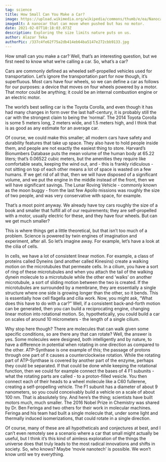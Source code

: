 ```yaml
---
tag: science
title: How Small Can You Make a Car?
image: https://upload.wikimedia.org/wikipedia/commons/thumb/e/ea/Nanocar2.png/525px-Nanocar2.png
imageAlt: A nanocar that can move when pushed but has no motor.
date: 2021-02-07T10:18:03.073Z
description: Exploring the size limits nature puts on us.
author: Alazar Teka
authorPic: /337c4fe62f75a2db414eb64ba5147e272cbb9133.jpg
---
```

<!--StartFragment-->

How small can you make a car? Well, that’s an interesting question, but we first need to know what we’re calling a car. So, what’s a car?



Cars are commonly defined as wheeled self-propelled vehicles used for transportation. Let’s ignore the transportation part for now though, it’s superfluous. Most cars have four wheels, so we can define a car as follows for our purposes: a device that moves on four wheels powered by a motor. That motor could be anything; it could be an internal combustion engine or an electric motor.



The world’s best selling car is the Toyota Corolla, and even though it has had many changes in form over the last half-century, it is probably still the car with the strongest claim to being the ‘normal’. The 2014 Toyota Corolla is some 5 meters long, 2 meters wide, and 1.5 meters high, and I think that is as good as any estimate for an average car.



Of course, we could make this smaller; all modern cars have safety and durability features that take up space. They also have to hold people inside them, and people are not exactly the easiest thing to store. Harvard’s Bionumbers Database puts the mean volume of the human body at 65.22 liters; that’s 0.06522 cubic meters, but the amenities they require like comfortable seats, keeping the wind out, and - this is frankly ridiculous - not sitting on top of each other means a lot of space is wasted on a few humans. If we get rid of all that, then we will have disposed of a significant volume, and we put the engine in the middle instead of the front, then we will have significant savings. The Lunar Roving Vehicle - commonly known as the moon buggy - from the last few Apollo missions was roughly the size of two people, and was very conservative with space, for example.



That’s a moot point anyway. We already have toy cars roughly the size of a book and smaller that fulfill all of our requirements; they are self-propelled with a motor, usually electric for these, and they have four wheels. But can we get much smaller?



This is where things get a little theoretical, but that isn’t too much of a problem. Science is powered by twin engines of imagination and experiment, after all. So let’s imagine away. For example, let’s have a look at the cilia of cells.



In cells, we have a lot of consistent linear motion. For example, a class of proteins called Dyneins (and another called Kinesins) create a walking motion on the microtubules that permeate cells. In a cilium, you have a sort of ring of these microtubules and when you attach the tail of the walking dynein molecule to a microtubule while the other end ‘walks’ on another microtubule, a sort of sliding motion between the two is created. If the microtubules are surrounded by a membrane, they are essentially a single structure where one side is growing longer than the other, so it bends. This is essentially how cell flagella and cilia work. Now, you might ask, “What does this have to do with a car?” Well, if a consistent back-and-forth motion can be generated, then you can build a reciprocating engine, changing linear motion into rotational motion. So, hypothetically, you could build a car on scales of around 10 micrometers - the length of a single cilium.



Why stop here though? There are molecules that can walk given some specific conditions, so are there any that can rotate? Well, the answer is yes. Some molecules were designed, both intelligently and by nature, to have a difference in potential when rotating in one direction as compared to the other. ATP-Synthase is one example of this; the passage of protons through one part of it causes a counterclockwise rotation. While the rotating part of ATP-Synthase is covered by another part of the enzyme, perhaps they could be separated. If that could be done while keeping the rotational function, then we could for example connect the bases of 4 F1 subunits - what the rotating parts are called - to a proton-filled vesicle. You then connect each of their heads to a wheel molecule like a C60 fullerene, creating a self-propelling vehicle. The F1 subunit has a diameter of about 9 nanometers, so you could conceivably build a vehicle on a scale of about 100 nm. That is absolutely tiny. And here’s the thing; scientists have built motors much, much smaller. The 2016 Nobel Prize in Chemistry was shared by Dr. Ben Feringa and two others for their work in molecular machines. Feringa and his team had built a single molecule that, under some light and thermally induced isomerizations, that could rotate in a single direction.



Of course, many of these are all hypotheticals and conjectures at best, and I can’t even remotely see a scenario where a car that small might actually be useful, but I think it’s this kind of aimless exploration of the things the universe does that truly leads to the most radical innovations and shifts in society. So, who knows? Maybe ‘movie nanotech’ is possible. We won’t know until we try everything.



<!--EndFragment-->